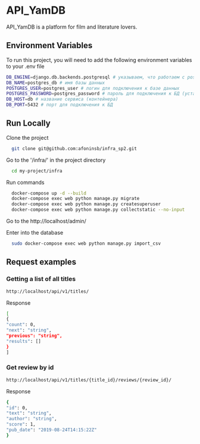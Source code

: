 
# API_YamDB

API_YamDB is a platform for film and literature lovers.


## Environment Variables

To run this project, you will need to add the following environment variables to your .env file

```bash
DB_ENGINE=django.db.backends.postgresql # указываем, что работаем с postgresql
DB_NAME=postgres_db # имя базы данных
POSTGRES_USER=postgres_user # логин для подключения к базе данных
POSTGRES_PASSWORD=postgres_password # пароль для подключения к БД (установите свой)
DB_HOST=db # название сервиса (контейнера)
DB_PORT=5432 # порт для подключения к БД 
```

## Run Locally

Clone the project

```bash
  git clone git@github.com:afoninsb/infra_sp2.git
```

Go to the '/infra/' in the project directory

```bash
  cd my-project/infra
```

Run commands

```bash
  docker-compose up -d --build
  docker-compose exec web python manage.py migrate
  docker-compose exec web python manage.py createsuperuser
  docker-compose exec web python manage.py collectstatic --no-input
```

Go to the http://localhost/admin/ 

Enter into the database

```bash
  sudo docker-compose exec web python manage.py import_csv
```
## Request examples
### Getting a list of all titles
```bash
http://localhost/api/v1/titles/
```
Response
```bash
[
{
"count": 0,
"next": "string",
"previous": "string",
"results": []
}
]
```
### Get review by id
```bash
http://localhost/api/v1/titles/{title_id}/reviews/{review_id}/
```
Response
```bash
{
"id": 0,
"text": "string",
"author": "string",
"score": 1,
"pub_date": "2019-08-24T14:15:22Z"
}
```
